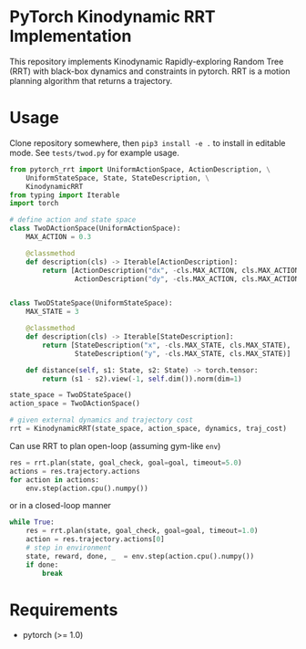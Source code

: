 # PyTorch Kinodynamic RRT Implementation
This repository implements Kinodynamic Rapidly-exploring Random Tree (RRT) 
with black-box dynamics and constraints in pytorch. RRT is a motion planning algorithm
that returns a trajectory.

# Usage
Clone repository somewhere, then `pip3 install -e .` to install in editable mode.
See `tests/twod.py` for example usage. 

```python
from pytorch_rrt import UniformActionSpace, ActionDescription, \
    UniformStateSpace, State, StateDescription, \
    KinodynamicRRT
from typing import Iterable
import torch

# define action and state space
class TwoDActionSpace(UniformActionSpace):
    MAX_ACTION = 0.3

    @classmethod
    def description(cls) -> Iterable[ActionDescription]:
        return [ActionDescription("dx", -cls.MAX_ACTION, cls.MAX_ACTION),
                ActionDescription("dy", -cls.MAX_ACTION, cls.MAX_ACTION)]


class TwoDStateSpace(UniformStateSpace):
    MAX_STATE = 3

    @classmethod
    def description(cls) -> Iterable[StateDescription]:
        return [StateDescription("x", -cls.MAX_STATE, cls.MAX_STATE),
                StateDescription("y", -cls.MAX_STATE, cls.MAX_STATE)]

    def distance(self, s1: State, s2: State) -> torch.tensor:
        return (s1 - s2).view(-1, self.dim()).norm(dim=1)

state_space = TwoDStateSpace()
action_space = TwoDActionSpace()

# given external dynamics and trajectory cost
rrt = KinodynamicRRT(state_space, action_space, dynamics, traj_cost)
```

Can use RRT to plan open-loop (assuming gym-like `env`)
```python
res = rrt.plan(state, goal_check, goal=goal, timeout=5.0)
actions = res.trajectory.actions
for action in actions:
    env.step(action.cpu().numpy())
```

or in a closed-loop manner
```python
while True:
    res = rrt.plan(state, goal_check, goal=goal, timeout=1.0)
    action = res.trajectory.actions[0]
    # step in environment
    state, reward, done, _  = env.step(action.cpu().numpy())
    if done:
        break
```

# Requirements
- pytorch (>= 1.0)

